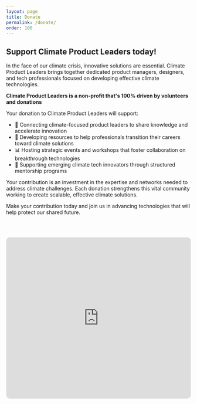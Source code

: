 ```yaml
---
layout: page
title: Donate
permalink: /donate/
order: 100
---
```

## Support Climate Product Leaders today!

In the face of our climate crisis, innovative solutions are essential. Climate Product Leaders brings together dedicated product managers, designers, and tech professionals focused on developing effective climate technologies.

**Climate Product Leaders is a non-profit that's 100% driven by volunteers and donations**

Your donation to Climate Product Leaders will support:

- 🤝 Connecting climate-focused product leaders to share knowledge and accelerate innovation
- 🚀 Developing resources to help professionals transition their careers toward climate solutions
- 📊 Hosting strategic events and workshops that foster collaboration on breakthrough technologies
- 🌟 Supporting emerging climate tech innovators through structured mentorship programs

Your contribution is an investment in the expertise and networks needed to address climate challenges. Each donation strengthens this vital community working to create scalable, effective climate solutions.

Make your contribution today and join us in advancing technologies that will help protect our shared future.

<div style="position:relative;overflow:hidden;height:440px;width:100%;max-width:600px;border-radius:10px;margin:60px auto;background:#fff;"><iframe title='Donation form powered by Zeffy' style='position: absolute; border: 0; top:0;left:0;bottom:0;right:0;width:100%;height:100%' src='https://www.zeffy.com/embed/donation-form/support-climate-product-leaders-today' allowpaymentrequest allowTransparency="true"></iframe></div>